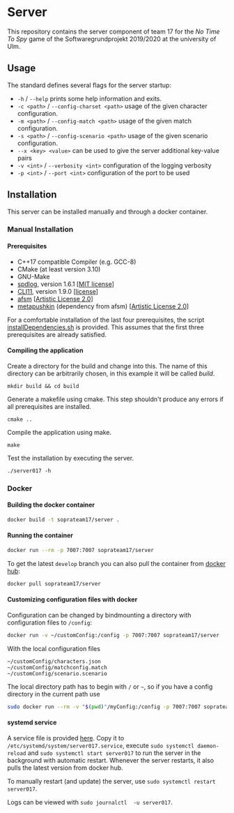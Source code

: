 # Server
This repository contains the server component of team 17 for the 
*No Time To Spy* game of the Softwaregrundprojekt 2019/2020 at 
the university of Ulm.

## Usage
The standard defines several flags for the server startup:
* `-h` / `--help` prints some help information and exits.
* `-c <path>` / `--config-charset <path>` usage of the given character configuration.
* `-m <path>` / `--config-match <path>` usage of the given match configuration.
* `-s <path>` / `--config-scenario <path>` usage of the given scenario configuration.
* `--x <key> <value>` can be used to give the server additional key-value pairs
* `-v <int>` / `--verbosity <int>` configuration of the logging verbosity
* `-p <int>` / `--port <int>` configuration of the port to be used

## Installation 
This server can be installed manually and through a docker container. 

### Manual Installation

#### Prerequisites 
 * C++17 compatible Compiler (e.g. GCC-8)
 * CMake (at least version 3.10)
 * GNU-Make
 * [spdlog](https://github.com/gabime/spdlog/), version 1.6.1 [[MIT license](https://github.com/gabime/spdlog/blob/v1.x/LICENSE)]
 * [CLI11](https://github.com/CLIUtils/CLI11), version 1.9.0 [[license](https://github.com/CLIUtils/CLI11/blob/master/LICENSE)]
 * [afsm](https://github.com/zmij/afsm) [[Artistic License 2.0](https://github.com/zmij/afsm/blob/develop/LICENSE)]
 * [metapushkin](https://github.com/zmij/metapushkin) (dependency from afsm) [[Artistic License 2.0](https://github.com/zmij/metapushkin/blob/develop/LICENSE)]

For a comfortable installation of the last four prerequisites, the script [installDependencies.sh](https://github.com/SoPra-Team-17/Server/blob/develop/installDependencies.sh) is provided. 
This assumes that the first three prerequisites are already satisfied. 

#### Compiling the application
Create a directory for the build and change into this. The name of this 
directory can be arbitrarily chosen, in this example it will be called *build*. 
```
mkdir build && cd build
```
Generate a makefile using cmake. This step shouldn't produce any errors if 
all prerequisites are installed. 
```
cmake ..
```
Compile the application using make.
```
make
```
Test the installation by executing the server.
```
./server017 -h
```

### Docker
#### Building the docker container
```bash
docker build -t soprateam17/server .
```

#### Running the container
```bash
docker run --rm -p 7007:7007 soprateam17/server
```
To get the latest `develop` branch you can also pull the container from [docker hub](https://hub.docker.com/repository/docker/soprateam17/server):
```bash
docker pull soprateam17/server
```

#### Customizing configuration files with docker
Configuration can be changed by bindmounting a directory with configuration files to `/config`:
```bash
docker run -v ~/customConfig:/config -p 7007:7007 soprateam17/server
```
With the local configuration files
```
~/customConfig/characters.json
~/customConfig/matchconfig.match
~/customConfig/scenario.scenario
```
The local directory path has to begin with `/` or `~`, so if you have a config directory in the current path use
```bash
sudo docker run --rm -v "$(pwd)"/myConfig:/config -p 7007:7007 soprateam17/server
```

#### systemd service
A service file is provided [here](server017.service).
Copy it to `/etc/systemd/system/server017.service`, execute `sudo systemctl daemon-reload` and `sudo systemctl start server017`
to run the server in the background with automatic restart.
Whenever the server restarts, it also pulls the latest version from docker hub.

To manually restart (and update) the server, use `sudo systemctl restart server017`.

Logs can be viewed with `sudo journalctl  -u server017`.